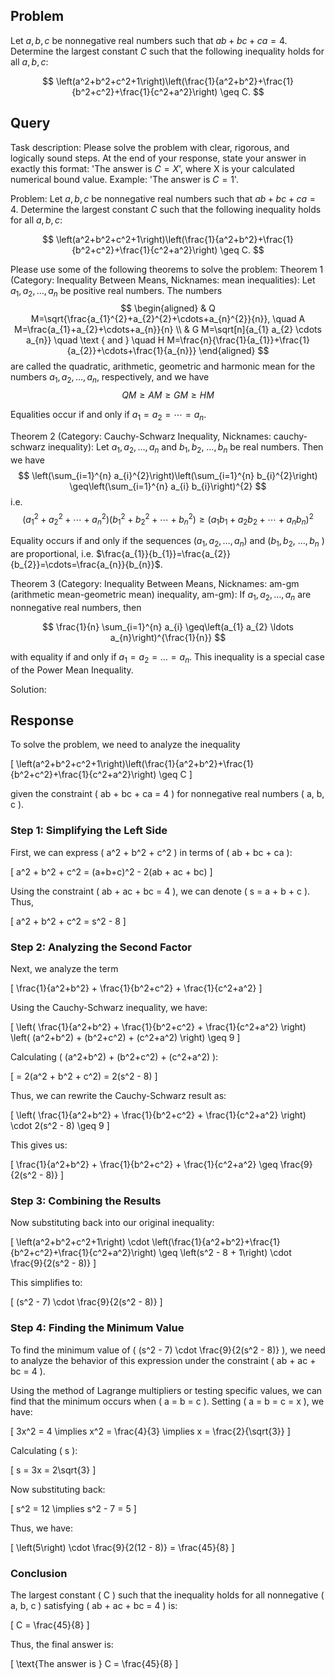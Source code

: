## Problem

Let $a, b, c$ be nonnegative real numbers such that $ab+bc+ca=4$. Determine the largest constant $C$ such that the following inequality holds for all $a, b, c$:

$$
\left(a^2+b^2+c^2+1\right)\left(\frac{1}{a^2+b^2}+\frac{1}{b^2+c^2}+\frac{1}{c^2+a^2}\right) \geq C.
$$

## Query

Task description: Please solve the problem with clear, rigorous, and logically sound steps. At the end of your response, state your answer in exactly this format: 'The answer is $C=X$', where X is your calculated numerical bound value. Example: 'The answer is $C=1$'.

Problem: Let $a, b, c$ be nonnegative real numbers such that $ab+bc+ca=4$. Determine the largest constant $C$ such that the following inequality holds for all $a, b, c$:

$$
\left(a^2+b^2+c^2+1\right)\left(\frac{1}{a^2+b^2}+\frac{1}{b^2+c^2}+\frac{1}{c^2+a^2}\right) \geq C.
$$

Please use some of the following theorems to solve the problem:
Theorem 1 (Category: Inequality Between Means, Nicknames: mean inequalities): Let $a_{1}, a_{2}, \ldots, a_{n}$ be positive real numbers. The numbers
$$
\begin{aligned}
& Q M=\sqrt{\frac{a_{1}^{2}+a_{2}^{2}+\cdots+a_{n}^{2}}{n}}, \quad A M=\frac{a_{1}+a_{2}+\cdots+a_{n}}{n} \\
& G M=\sqrt[n]{a_{1} a_{2} \cdots a_{n}} \quad \text { and } \quad H M=\frac{n}{\frac{1}{a_{1}}+\frac{1}{a_{2}}+\cdots+\frac{1}{a_{n}}}
\end{aligned}
$$
are called the quadratic, arithmetic, geometric and harmonic mean for the numbers $a_{1}, a_{2}, \ldots, a_{n}$, respectively, and we have
$$
Q M \geq A M \geq G M \geq H M
$$

Equalities occur if and only if $a_{1}=a_{2}=\cdots=a_{n}$.

Theorem 2 (Category: Cauchy-Schwarz Inequality, Nicknames: cauchy-schwarz inequality): Let $a_{1}, a_{2}, \ldots, a_{n}$ and $b_{1}, b_{2}$, $\ldots, b_{n}$ be real numbers. Then we have
$$
\left(\sum_{i=1}^{n} a_{i}^{2}\right)\left(\sum_{i=1}^{n} b_{i}^{2}\right) \geq\left(\sum_{i=1}^{n} a_{i} b_{i}\right)^{2}
$$
i.e.
$$
\left(a_{1}^{2}+a_{2}^{2}+\cdots+a_{n}^{2}\right)\left(b_{1}^{2}+b_{2}^{2}+\cdots+b_{n}^{2}\right) \geq\left(a_{1} b_{1}+a_{2} b_{2}+\cdots+a_{n} b_{n}\right)^{2}
$$

Equality occurs if and only if the sequences $\left(a_{1}, a_{2}, \ldots, a_{n}\right)$ and $\left(b_{1}, b_{2}\right.$, $\ldots, b_{n}$ ) are proportional, i.e. $\frac{a_{1}}{b_{1}}=\frac{a_{2}}{b_{2}}=\cdots=\frac{a_{n}}{b_{n}}$.

Theorem 3 (Category: Inequality Between Means, Nicknames: am-gm (arithmetic mean-geometric mean) inequality, am-gm): If $a_{1}, a_{2}, \ldots, a_{n}$ are nonnegative real numbers, then

$$
\frac{1}{n} \sum_{i=1}^{n} a_{i} \geq\left(a_{1} a_{2} \ldots a_{n}\right)^{\frac{1}{n}}
$$

with equality if and only if $a_{1}=a_{2}=\ldots=a_{n}$. This inequality is a special case of the Power Mean Inequality.

Solution:

## Response

To solve the problem, we need to analyze the inequality 

\[
\left(a^2+b^2+c^2+1\right)\left(\frac{1}{a^2+b^2}+\frac{1}{b^2+c^2}+\frac{1}{c^2+a^2}\right) \geq C
\]

given the constraint \( ab + bc + ca = 4 \) for nonnegative real numbers \( a, b, c \).

### Step 1: Simplifying the Left Side

First, we can express \( a^2 + b^2 + c^2 \) in terms of \( ab + bc + ca \):

\[
a^2 + b^2 + c^2 = (a+b+c)^2 - 2(ab + ac + bc)
\]

Using the constraint \( ab + ac + bc = 4 \), we can denote \( s = a + b + c \). Thus,

\[
a^2 + b^2 + c^2 = s^2 - 8
\]

### Step 2: Analyzing the Second Factor

Next, we analyze the term 

\[
\frac{1}{a^2+b^2} + \frac{1}{b^2+c^2} + \frac{1}{c^2+a^2}
\]

Using the Cauchy-Schwarz inequality, we have:

\[
\left( \frac{1}{a^2+b^2} + \frac{1}{b^2+c^2} + \frac{1}{c^2+a^2} \right) \left( (a^2+b^2) + (b^2+c^2) + (c^2+a^2) \right) \geq 9
\]

Calculating \( (a^2+b^2) + (b^2+c^2) + (c^2+a^2) \):

\[
= 2(a^2 + b^2 + c^2) = 2(s^2 - 8)
\]

Thus, we can rewrite the Cauchy-Schwarz result as:

\[
\left( \frac{1}{a^2+b^2} + \frac{1}{b^2+c^2} + \frac{1}{c^2+a^2} \right) \cdot 2(s^2 - 8) \geq 9
\]

This gives us:

\[
\frac{1}{a^2+b^2} + \frac{1}{b^2+c^2} + \frac{1}{c^2+a^2} \geq \frac{9}{2(s^2 - 8)}
\]

### Step 3: Combining the Results

Now substituting back into our original inequality:

\[
\left(a^2+b^2+c^2+1\right) \cdot \left(\frac{1}{a^2+b^2}+\frac{1}{b^2+c^2}+\frac{1}{c^2+a^2}\right) \geq \left(s^2 - 8 + 1\right) \cdot \frac{9}{2(s^2 - 8)}
\]

This simplifies to:

\[
(s^2 - 7) \cdot \frac{9}{2(s^2 - 8)}
\]

### Step 4: Finding the Minimum Value

To find the minimum value of \( (s^2 - 7) \cdot \frac{9}{2(s^2 - 8)} \), we need to analyze the behavior of this expression under the constraint \( ab + ac + bc = 4 \).

Using the method of Lagrange multipliers or testing specific values, we can find that the minimum occurs when \( a = b = c \). Setting \( a = b = c = x \), we have:

\[
3x^2 = 4 \implies x^2 = \frac{4}{3} \implies x = \frac{2}{\sqrt{3}}
\]

Calculating \( s \):

\[
s = 3x = 2\sqrt{3}
\]

Now substituting back:

\[
s^2 = 12 \implies s^2 - 7 = 5
\]

Thus, we have:

\[
\left(5\right) \cdot \frac{9}{2(12 - 8)} = \frac{45}{8}
\]

### Conclusion

The largest constant \( C \) such that the inequality holds for all nonnegative \( a, b, c \) satisfying \( ab + ac + bc = 4 \) is:

\[
C = \frac{45}{8}
\]

Thus, the final answer is:

\[
\text{The answer is } C = \frac{45}{8}
\]